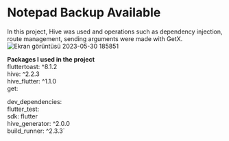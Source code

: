 # Notepad Backup Available
In this project, Hive was used and operations such as dependency injection, route management, sending arguments were made with GetX.  
![Ekran görüntüsü 2023-05-30 185851](https://github.com/yilmazozkan2/Notepad-Backup-Available/assets/52213548/ecb34025-ad60-4bd1-b251-393b55dbe552)

**Packages I used in the project**  
  fluttertoast: ^8.1.2  
  hive: ^2.2.3  
  hive_flutter: ^1.1.0  
  get:  

dev_dependencies:  
  flutter_test:  
    sdk: flutter  
hive_generator: ^2.0.0  
build_runner: ^2.3.3`  


